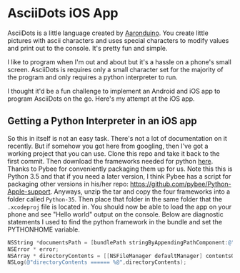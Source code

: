AsciiDots iOS App
=================

AsciiDots is a little language created by [Aaronduino](https://github.com/aaronduino/asciidots). You create little pictures with ascii characters and uses special characters to modify values and print out to the console. It's pretty fun and simple.

I like to program when I'm out and about but it's a hassle on a phone's small screen. AsciiDots is requires only a small character set for the majority of the program and only requires a python interpreter to run.

I thought it'd be a fun challenge to implement an Android and iOS app to program AsciiDots on the go. Here's my attempt at the iOS app.

Getting a Python Interpreter in an iOS app
------------------------------------------

So this in itself is not an easy task. There's not a lot of documentation on it recently. But if somehow you got here from googling, then I've got a working project that you can use. Clone this repo and take it back to the first commit. Then download the frameworks needed for python [here](https://github.com/pybee/Python-Apple-support/releases/download/3.5-b1/Python-3.5-iOS-support.b1.tar.gz). Thanks to Pybee for conveniently packaging them up for us. Note this this is Python 3.5 and that if you need a later version, I think Pybee has a script for packaging other versions in his/her repo: https://github.com/pybee/Python-Apple-support. Anyways, unzip the tar and copy the four frameworks into a folder called `Python-35`. Then place that folder in the same folder that the `.xcodeproj` file is located in. You should now be able to load the app on your phone and see "Hello world" output on the console. Below are diagnostic statements I used to find the python framework in the bundle and set the PYTHONHOME variable.


```objective-c
NSString *documentsPath = [bundlePath stringByAppendingPathComponent:@"Frameworks"];
NSError * error;
NSArray * directoryContents = [[NSFileManager defaultManager] contentsOfDirectoryAtPath:bundlePath error:&error];
NSLog(@"directoryContents ====== %@",directoryContents);
```